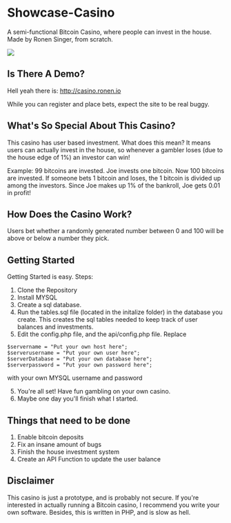 # Showcase-Casino
A semi-functional Bitcoin Casino, where people can invest in the house.
Made by Ronen Singer, from scratch.

![](http://ronen.io/casino.PNG)

## Is There A Demo?
Hell yeah there is: http://casino.ronen.io

While you can register and place bets, expect the site to be real buggy.

## What's So Special About This Casino?
This casino has user based investment. What does this mean?
It means users can actually invest in the house, so whenever a gambler loses (due to the house edge of 1%) an investor can win!

Example:
99 bitcoins are invested. Joe invests one bitcoin. Now 100 bitcoins are invested. If someone bets 1 bitcoin and loses, the 1 bitcoin is divided up among the investors.
Since Joe makes up 1% of the bankroll, Joe gets 0.01 in profit!

## How Does the Casino Work?
Users bet whether a randomly generated number between 0 and 100 will be above or below a number they pick.

## Getting Started
Getting Started is easy. Steps:
1. Clone the Repository
2. Install MYSQL
3. Create a sql database. 
3. Run the tables.sql file (located in the initalize folder) in the database you create. This creates the sql tables needed to keep track of user balances and investments.
4. Edit the config.php file, and the api/config.php file. Replace 

```
$servername = "Put your own host here";
$serverusername = "Put your own user here";
$serverDatabase = "Put your own database here";
$serverpassword = "Put your own password here";
```

with your own MYSQL username and password

5. You're all set! Have fun gambling on your own casino.
6. Maybe one day you'll finish what I started.

## Things that need to be done
1. Enable bitcoin deposits
2. Fix an insane amount of bugs
3. Finish the house investment system
4. Create an API Function to update the user balance

## Disclaimer
This casino is just a prototype, and is probably not secure. If you're interested in actually running a Bitcoin casino, I recommend you write your own software.
Besides, this is written in PHP, and is slow as hell.
